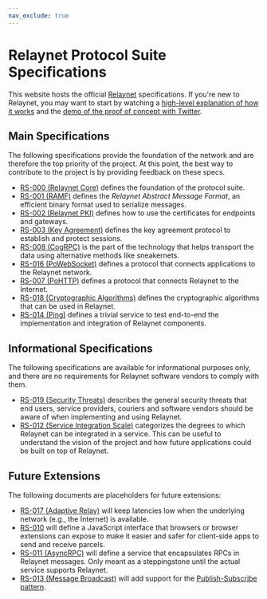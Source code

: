 ```yaml
---
nav_exclude: true
---
```

# Relaynet Protocol Suite Specifications

This website hosts the official [Relaynet](https://relaynet.link/) specifications. If you're new to Relaynet, you may want to start by watching a [high-level explanation of how it works](https://youtu.be/_4zP0CfcTj4) and the [demo of the proof of concept with Twitter](https://www.youtube.com/watch?v=fi_RKwmrXIY).

## Main Specifications

The following specifications provide the foundation of the network and are therefore the top priority of the project. At this point, the best way to contribute to the project is by providing feedback on these specs.

- [RS-000 (Relaynet Core)](rs000-core.md) defines the foundation of the protocol suite.
- [RS-001 (RAMF)](rs001-ramf.md) defines the _Relaynet Abstract Message Format_, an efficient binary format used to serialize messages.
- [RS-002 (Relaynet PKI)](rs002-pki.md) defines how to use the certificates for endpoints and gateways.
- [RS-003 (Key Agreement)](rs003-key-agreement.md) defines the key agreement protocol to establish and protect sessions.
- [RS-008 (CogRPC)](rs008-cogrpc.md) is the part of the technology that helps transport the data using alternative methods like sneakernets.
- [RS-016 (PoWebSocket)](rs016-powebsocket.md) defines a protocol that connects applications to the Relaynet network.
- [RS-007 (PoHTTP)](rs007-pohttp.md) defines a protocol that connects Relaynet to the Internet.
- [RS-018 (Cryptographic Algorithms)](rs018-algorithms.md) defines the cryptographic algorithms that can be used in Relaynet.
- [RS-014 (Ping)](rs014-ping.md) defines a trivial service to test end-to-end the implementation and integration of Relaynet components.

## Informational Specifications

The following specifications are available for informational purposes only, and there are no requirements for Relaynet software vendors to comply with them.

- [RS-019 (Security Threats)](rs019-threats.md) describes the general security threats that end users, service providers, couriers and software vendors should be aware of when implementing and using Relaynet.
- [RS-012 (Service Integration Scale)](rs012-service-integration.md) categorizes the degrees to which Relaynet can be integrated in a service. This can be useful to understand the vision of the project and how future applications could be built on top of Relaynet.

## Future Extensions

The following documents are placeholders for future extensions:

- [RS-017 (Adaptive Relay)](rs017-adaptive-relay.md) will keep latencies low when the underlying network (e.g., the Internet) is available.
- [RS-010](rs010-pdc-browser.md) will define a JavaScript interface that browsers or browser extensions can expose to make it easier and safer for client-side apps to send and receive parcels.
- [RS-011 (AsyncRPC)](rs011-asyncrpc.md) will define a service that encapsulates RPCs in Relaynet messages. Only meant as a steppingstone until the actual service supports Relaynet.
- [RS-013 (Message Broadcast)](rs013-pubsub.md) will add support for the [Publish-Subscribe pattern](https://www.enterpriseintegrationpatterns.com/patterns/messaging/PublishSubscribeChannel.html).
